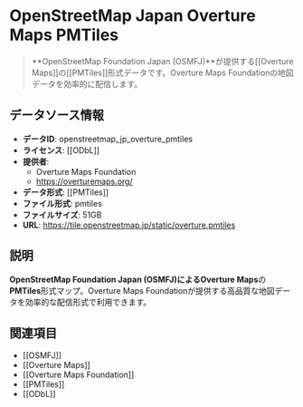 # OpenStreetMap Japan Overture Maps PMTiles

> **OpenStreetMap Foundation Japan (OSMFJ)**が提供する[[Overture Maps]]の[[PMTiles]]形式データです。Overture Maps Foundationの地図データを効率的に配信します。

## データソース情報

- **データID**: openstreetmap_jp_overture_pmtiles
- **ライセンス**: [[ODbL]]
- **提供者**:
  - Overture Maps Foundation
  - https://overturemaps.org/
- **データ形式**: [[PMTiles]]
- **ファイル形式**: pmtiles
- **ファイルサイズ**: 51GB
- **URL**: https://tile.openstreetmap.jp/static/overture.pmtiles

## 説明

**OpenStreetMap Foundation Japan (OSMFJ)**による**Overture Maps**の**PMTiles**形式マップ。Overture Maps Foundationが提供する高品質な地図データを効率的な配信形式で利用できます。

## 関連項目

- [[OSMFJ]]
- [[Overture Maps]]
- [[Overture Maps Foundation]]
- [[PMTiles]]
- [[ODbL]]
